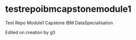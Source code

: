 # testrepoibmcapstonemodule1
Test Repo Module1 Capstone IBM DataSpecialisation 

Edited on creation by g3
